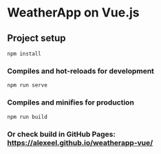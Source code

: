 # WeatherApp on Vue.js

## Project setup
```
npm install
```

### Compiles and hot-reloads for development
```
npm run serve
```

### Compiles and minifies for production
```
npm run build
```

### Or check build in GitHub Pages: https://alexeel.github.io/weatherapp-vue/
